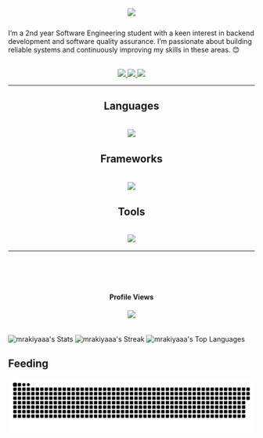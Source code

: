 
<h1 align="center">
    <img src="https://readme-typing-svg.herokuapp.com/?font=Righteous&size=35&center=true&vCenter=true&width=500&height=70&duration=4000&lines=Hi+There!+👋;+I'm+Akila+Lakshitha!;" />
</h1>

I’m a 2nd year Software Engineering student with a keen interest in backend development and software quality assurance. I’m passionate about building reliable systems and continuously improving my skills in these areas. 😊

<br>

  <div align="center"> 
  <a href="akilalakshitha45@gmail.com">
    <img src="https://img.shields.io/badge/Gmail-333333?style=for-the-badge&logo=gmail&logoColor=red" />
  </a>
  <a href="https://www.linkedin.com/in/akila-lakshitha/" target="_blank">
    <img src="https://img.shields.io/badge/LinkedIn-0077B5?style=for-the-badge&logo=linkedin&logoColor=white" target="_blank" />
  </a>
  <a href="https://github.com/mrakiyaaa" target="_blank">
     <img src="https://img.shields.io/badge/Portfolio-FF5722?style=for-the-badge&logo=todoist&logoColor=white" target="_blank" /> <!-- sqlite, safari, google-chrome are other good icon options -->
  </a>
</div>

<hr>

<h2 align="center"> Languages </h2>
<br/>
<div align="center">
    <img src="https://skillicons.dev/icons?i=c,cs,html,css,js,dotnet,java" /><br>
</div>

<h2 align="center"> Frameworks </h2>
<br/>
<div align="center">
    <img src="https://skillicons.dev/icons?i=dotnet,bootstrap,selenium,react,spring" /><br>
</div>

<h2 align="center"> Tools </h2>
<br/>
<div align="center">
    <img src="https://skillicons.dev/icons?i=vscode,visualstudio,git,github,notion,figma,ps,ai,firebase,selenium" /><br>
</div>

<hr/>

<br/>


<br/>

<br>

<div align="center">
  <h4>Profile Views</h4>
  <img src="https://profile-counter.glitch.me/mrakiyaaa/count.svg?"  />
</div>

<br>



![mrakiyaaa's Stats](https://github-readme-stats.vercel.app/api?username=mrakiyaaa&theme=tokyonight&show_icons=true&hide_border=true&count_private=true)
![mrakiyaaa's Streak](https://github-readme-streak-stats.herokuapp.com/?user=mrakiyaaa&theme=tokyonight&hide_border=true)
![mrakiyaaa's Top Languages](https://github-readme-stats.vercel.app/api/top-langs/?username=mrakiyaaa&theme=tokyonight&show_icons=true&hide_border=true&layout=compact)


## Feeding

  <p align="statr">
    <img src ="https://raw.githubusercontent.com/mrakiyaaa/mrakiyaaa/output/github-contribution-grid-snake-dark.svg">
  </p>
